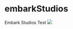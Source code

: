 # embarkStudios
Embark Studios Test
<a href='http://192.168.56.4:32009/job/Memorycache-multipipeline/job/main/'><img src='http://192.168.56.4:32009/buildStatus/icon?job=Memorycache-multipipeline%2Fmain'></a>
